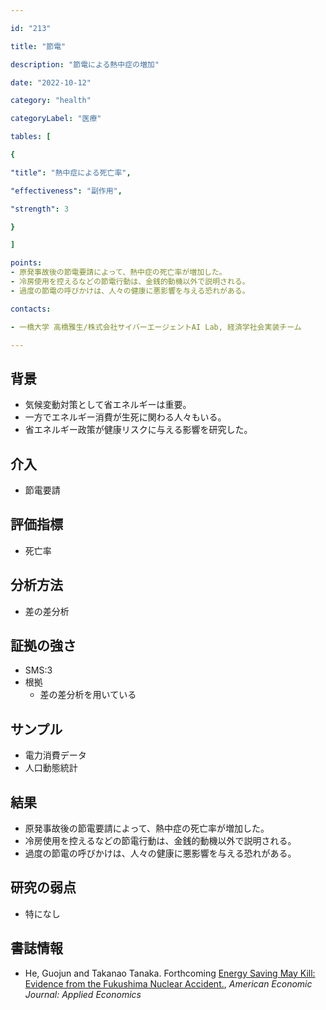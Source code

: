```yaml
---

id: "213"

title: "節電"

description: "節電による熱中症の増加"

date: "2022-10-12"

category: "health"

categoryLabel: "医療"

tables: [

{

"title": "熱中症による死亡率",

"effectiveness": "副作用",

"strength": 3

}

]

points:
- 原発事故後の節電要請によって、熱中症の死亡率が増加した。
- 冷房使用を控えるなどの節電行動は、金銭的動機以外で説明される。
- 過度の節電の呼びかけは、人々の健康に悪影響を与える恐れがある。

contacts:

- 一橋大学 高橋雅生/株式会社サイバーエージェントAI Lab, 経済学社会実装チーム

---
```


## 背景
- 気候変動対策として省エネルギーは重要。
- 一方でエネルギー消費が生死に関わる人々もいる。
- 省エネルギー政策が健康リスクに与える影響を研究した。

## 介入
- 節電要請

## 評価指標
- 死亡率

## 分析方法
- 差の差分析

## 証拠の強さ

- SMS:3
- 根拠
    - 差の差分析を用いている

## サンプル
- 電力消費データ
- 人口動態統計

## 結果
- 原発事故後の節電要請によって、熱中症の死亡率が増加した。
- 冷房使用を控えるなどの節電行動は、金銭的動機以外で説明される。
- 過度の節電の呼びかけは、人々の健康に悪影響を与える恐れがある。

## 研究の弱点
- 特になし

## 書誌情報
- He, Guojun and Takanao Tanaka. Forthcoming [Energy Saving May Kill: Evidence from the Fukushima Nuclear Accident.](https://www.aeaweb.org/articles?id=10.1257/app.20200505), *American Economic Journal: Applied Economics*  


